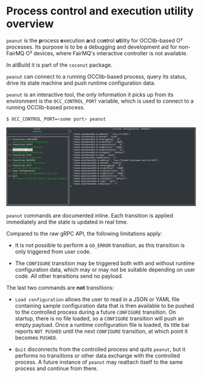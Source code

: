 # Process control and execution utility overview

`peanut` is the **p**rocess **e**xecution **a**nd co**n**trol **ut**ility for OCClib-based O² processes. Its purpose
is to be a debugging and development aid for non-FairMQ O² devices, where FairMQ's interactive
controller is not available.

In aliBuild it is part of the `coconut` package.

`peanut` can connect to a running OCClib-based process, query its status, drive its state machine
and push runtime configuration data.

`peanut` is an interactive tool, the only information it picks up from its environment is the
`OCC_CONTROL_PORT` variable, which is used to connect to a running OCClib-based process.

```bash
$ OCC_CONTROL_PORT=<some port> peanut
```

![Screenshot of peanut](peanut.png)

`peanut` commands are documented inline. Each transition is applied immediately and
the state is updated in real time.

Compared to the raw gRPC API, the following limitations apply:

* It is not possible to perform a `GO_ERROR` transition, as this transition is only triggered from
user code.

* The `CONFIGURE` transition may be triggered both with and without runtime configuration data, which
may or may not be suitable depending on user code. All other transitions send no payload.

The last two commands are **not** transitions:

* `Load configuration` allows the user to read in a JSON or YAML file containing sample
configuration data that is then available to be pushed to the controlled process during a future
`CONFIGURE` transition. On startup, there is no file loaded, so a `CONFIGURE` transition will push
an empty payload. Once a runtime configuration file is loaded, its title bar reports `NOT PUSHED`
until the next `CONFIGURE` transition, at which point it becomes `PUSHED`.

* `Quit` disconnects from the controlled process and quits `peanut`, but it performs no transitions
or other data exchange with the controlled process. A future instance of `peanut` may reattach itself
to the same process and continue from there.
